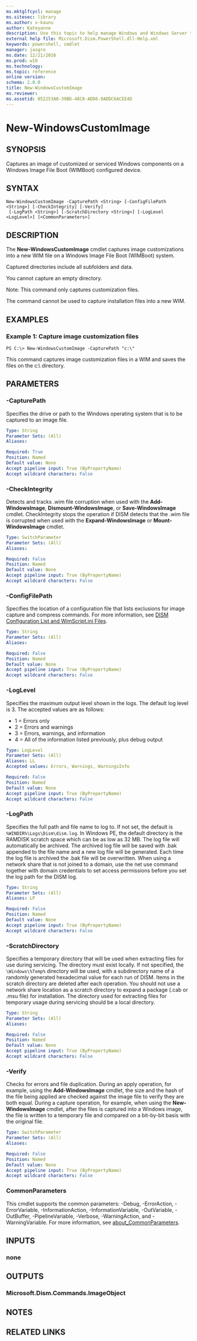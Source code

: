 ```yaml
---
ms.mktglfcycl: manage
ms.sitesec: library
ms.author: v-kaunu
author: Kateyanne
description: Use this topic to help manage Windows and Windows Server technologies with Windows PowerShell.
external help file: Microsoft.Dism.PowerShell.dll-Help.xml
keywords: powershell, cmdlet
manager: jasgro
ms.date: 12/21/2016
ms.prod: w10
ms.technology: 
ms.topic: reference
online version: 
schema: 2.0.0
title: New-WindowsCustomImage
ms.reviewer:
ms.assetid: 052253A0-39BD-48C8-ADD6-8ADDC6ACEE4D
---
```


# New-WindowsCustomImage

## SYNOPSIS
Captures an image of customized or serviced Windows components on a Windows Image File Boot (WIMBoot) configured device.

## SYNTAX

```
New-WindowsCustomImage -CapturePath <String> [-ConfigFilePath <String>] [-CheckIntegrity] [-Verify]
 [-LogPath <String>] [-ScratchDirectory <String>] [-LogLevel <LogLevel>] [<CommonParameters>]
```

## DESCRIPTION
The **New-WindowsCustomImage** cmdlet captures image customizations into a new WIM file on a Windows Image File Boot (WIMBoot) system.

Captured directories include all subfolders and data.

You cannot capture an empty directory.

Note: This command only captures customization files.

The command cannot be used to capture installation files into a new WIM.

## EXAMPLES

### Example 1: Capture image customization files
```
PS C:\> New-WindowsCustomImage -CapturePath "c:\"
```

This command captures image customization files in a WIM and saves the files on the c:\ directory.

## PARAMETERS

### -CapturePath
Specifies the drive or path to the Windows operating system that is to be captured to an image file.

```yaml
Type: String
Parameter Sets: (All)
Aliases: 

Required: True
Position: Named
Default value: None
Accept pipeline input: True (ByPropertyName)
Accept wildcard characters: False
```

### -CheckIntegrity
Detects and tracks .wim file corruption when used with the **Add-WindowsImage**, **Dismount-WindowsImage**, or **Save-WindowsImage** cmdlet.
CheckIntegrity stops the operation if DISM detects that the .wim file is corrupted when used with the **Expand-WindowsImage** or **Mount-WindowsImage** cmdlet.

```yaml
Type: SwitchParameter
Parameter Sets: (All)
Aliases: 

Required: False
Position: Named
Default value: None
Accept pipeline input: True (ByPropertyName)
Accept wildcard characters: False
```

### -ConfigFilePath
Specifies the location of a configuration file that lists exclusions for image capture and compress commands.
For more information, see [DISM Configuration List and WimScript.ini Files](http://go.microsoft.com/fwlink/?LinkID=313768).

```yaml
Type: String
Parameter Sets: (All)
Aliases: 

Required: False
Position: Named
Default value: None
Accept pipeline input: True (ByPropertyName)
Accept wildcard characters: False
```

### -LogLevel
Specifies the maximum output level shown in the logs.
The default log level is 3.
The accepted values are as follows:
- 1 = Errors only
- 2 = Errors and warnings
- 3 = Errors, warnings, and information
- 4 = All of the information listed previously, plus debug output

```yaml
Type: LogLevel
Parameter Sets: (All)
Aliases: LL
Accepted values: Errors, Warnings, WarningsInfo

Required: False
Position: Named
Default value: None
Accept pipeline input: True (ByPropertyName)
Accept wildcard characters: False
```

### -LogPath
Specifies the full path and file name to log to.
If not set, the default is `%WINDIR%\Logs\Dism\dism.log`.
In Windows PE, the default directory is the RAMDISK scratch space which can be as low as 32 MB.
The log file will automatically be archived.
The archived log file will be saved with .bak appended to the file name and a new log file will be generated.
Each time the log file is archived the .bak file will be overwritten. 
When using a network share that is not joined to a domain, use the net use command together with domain credentials to set access permissions before you set the log path for the DISM log.

```yaml
Type: String
Parameter Sets: (All)
Aliases: LP

Required: False
Position: Named
Default value: None
Accept pipeline input: True (ByPropertyName)
Accept wildcard characters: False
```

### -ScratchDirectory
Specifies a temporary directory that will be used when extracting files for use during servicing.
The directory must exist locally.
If not specified, the `\Windows\%Temp%` directory will be used, with a subdirectory name of a randomly generated hexadecimal value for each run of DISM.
Items in the scratch directory are deleted after each operation. 
You should not use a network share location as a scratch directory to expand a package (.cab or .msu file) for installation.
The directory used for extracting files for temporary usage during servicing should be a local directory.

```yaml
Type: String
Parameter Sets: (All)
Aliases: 

Required: False
Position: Named
Default value: None
Accept pipeline input: True (ByPropertyName)
Accept wildcard characters: False
```

### -Verify
Checks for errors and file duplication. 
 During an apply operation, for example, using the **Add-WindowsImage** cmdlet, the size and the hash of the file being applied are checked against the image file to verify they are both equal. 
 During a capture operation, for example, when using the **New-WindowsImage** cmdlet, after the files is captured into a Windows image, the file is written to a temporary file and compared on a bit-by-bit basis with the original file.

```yaml
Type: SwitchParameter
Parameter Sets: (All)
Aliases: 

Required: False
Position: Named
Default value: None
Accept pipeline input: True (ByPropertyName)
Accept wildcard characters: False
```

### CommonParameters
This cmdlet supports the common parameters: -Debug, -ErrorAction, -ErrorVariable, -InformationAction, -InformationVariable, -OutVariable, -OutBuffer, -PipelineVariable, -Verbose, -WarningAction, and -WarningVariable. For more information, see [about_CommonParameters](http://go.microsoft.com/fwlink/?LinkID=113216).

## INPUTS

### none

## OUTPUTS

### Microsoft.Dism.Commands.ImageObject

## NOTES

## RELATED LINKS

